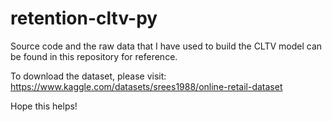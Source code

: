 # retention-cltv-py

Source code and the raw data that I have used to build the CLTV model can be found in this repository for reference. 

To download the dataset, please visit: https://www.kaggle.com/datasets/srees1988/online-retail-dataset

Hope this helps!

